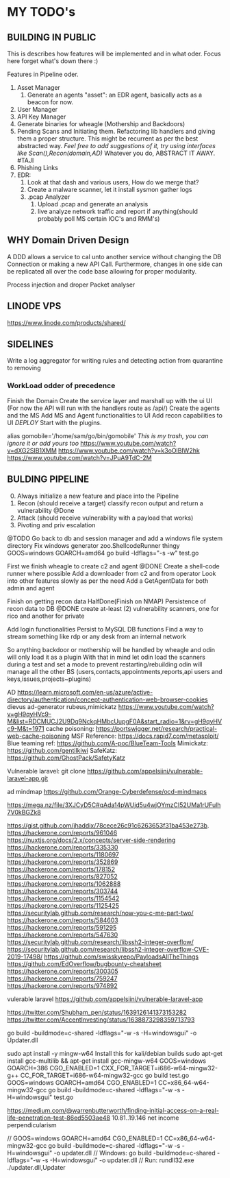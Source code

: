 # MY TODO's
## BUILDING IN PUBLIC

This is describes how features will be implemented and in what oder. Focus here forget what's down there :)

Features in Pipeline oder.
1. Asset Manager
    1. Generate an agents "asset": an EDR agent, basically acts as a beacon for now.
2. User Manager
3. API Key Manager
4. Generate binaries for wheagle (Mothership and Backdoors)
2. Pending Scans and Initiating them.
    Refactoring lib handlers and giving them a proper structure. This might be recurrent as per the best abstracted way. *Feel free to add suggestions of it, try using interfaces like Scan(),Recon(domain,AD)*
    Whatever you do, ABSTRACT IT AWAY. #TAJI
3. Phishing Links
4. EDR:
      1. Look at that dash and various users, How do we merge that?
      2. Create a malware scanner, let it install sysmon gather logs
      3. .pcap Analyzer
            1. Upload .pcap and generate an analysis
            2. live analyze network traffic and report if anything(should probably poll MS certain IOC's and RMM's)


## WHY Domain Driven Design
A DDD allows a service to cal unto another service without changing the DB Connection or making a new API Call. Furthermore, changes in one side can be replicated all over the code base allowing for proper modularity.

Process injection and droper
Packet analyser

## LINODE VPS
https://www.linode.com/products/shared/

## SIDELINES
Write a log aggregator for writing rules and detecting action from quarantine to removing




### WorkLoad odder of precedence
Finish the Domain
Create the service layer and marshall up with the ui UI
(For now the API will run with the handlers route as /api/)
Create the agents and the MS
Add MS and Agent functionalities to UI
Add recon capabilities to UI
*DEPLOY*
Start with the plugins.






















alias gomobile='/home/sam/go/bin/gomobile'
*This is my trash, you can ignore it or add yours too*
https://www.youtube.com/watch?v=dXG2SIB1XMM
https://www.youtube.com/watch?v=k3oOlBIW2hk
https://www.youtube.com/watch?v=JPuA9TdC-2M

## BULDING PIPELINE
0. Always initialize a new feature and place into the Pipeline
1. Recon (should receive a target) classify recon output and return a vulnerability @Done
2. Attack (should receive vulnerability with a payload that works)
3. Pivoting and priv escalation

@TODO Go back to db and session manager and add a windows file system directory
Fix windows generator zoo.ShellcodeRunner thingy
GOOS=windows GOARCH=amd64 go build -ldflags="-s -w"   test.go


First we finish wheagle to create c2 and agent @DONE
Create a shell-code runner where possible
Add a downloader from c2 and from operator
Look into other features slowly as per the need
Add a GetAgentData for both admin and agent

Finish on getting recon data HalfDone(Finish on NMAP)
Persistence of recon data to DB @DONE
create at-least  (2) vulnerability scanners, one for rico and another for private

Add login functionalities
Persist to MySQL DB functions
Find a way to stream something like rdp or any desk from an internal network

So anything backdoor or mothership will be handled by wheagle and odin will only load it as a plugin
With that in mind let odin load the scanners during a test and set a mode to prevent restarting/rebuilding
odin will manage all the other BS (users,contacts,appointments,reports,api users and keys,issues,projects~plugins)

AD https://learn.microsoft.com/en-us/azure/active-directory/authentication/concept-authentication-web-browser-cookies
dievus ad-generator
rubeus,mimickatz
https://www.youtube.com/watch?v=gH9qyHVc9-M&list=RDCMUCJ2U9Dq9NckqHMbcUupgF0A&start_radio=1&rv=gH9qyHVc9-M&t=1971
cache poisoning: https://portswigger.net/research/practical-web-cache-poisoning
MSF Reference: https://docs.rapid7.com/metasploit/
Blue teaming ref: https://github.com/A-poc/BlueTeam-Tools
Mimickatz: https://github.com/gentilkiwi
SafeKatz: https://github.com/GhostPack/SafetyKatz

Vulnerable laravel:
git clone https://github.com/appelsiini/vulnerable-laravel-app.git

ad mindmap
https://github.com/Orange-Cyberdefense/ocd-mindmaps


https://mega.nz/file/3XJCyD5C#qAda14pWUjd5u4wjOYmzCI52UMa1rUFulh7V0kBGZk8

https://gist.github.com/jhaddix/78cece26c91c6263653f31ba453e273b.
https://hackerone.com/reports/961046
https://nuxtjs.org/docs/2.x/concepts/server-side-rendering
https://hackerone.com/reports/335330
https://hackerone.com/reports/1180697
https://hackerone.com/reports/352869
https://hackerone.com/reports/178152
https://hackerone.com/reports/827052
https://hackerone.com/reports/1062888
https://hackerone.com/reports/303744
https://hackerone.com/reports/1154542
https://hackerone.com/reports/1125425
https://securitylab.github.com/research/now-you-c-me-part-two/
https://hackerone.com/reports/584603
https://hackerone.com/reports/591295
https://hackerone.com/reports/547630
https://securitylab.github.com/research/libssh2-integer-overflow/
https://securitylab.github.com/research/libssh2-integer-overflow-CVE-2019-17498/
https://github.com/swisskyrepo/PayloadsAllTheThings
https://github.com/EdOverflow/bugbounty-cheatsheet
https://hackerone.com/reports/300305
https://hackerone.com/reports/759247
https://hackerone.com/reports/974892

vulerable laravel
https://github.com/appelsiini/vulnerable-laravel-app

https://twitter.com/Shubham_pen/status/1639126141373153282
https://twitter.com/AccentInvesting/status/1638873298359713793



go build -buildmode=c-shared -ldflags="-w -s -H=windowsgui" -o Updater.dll

sudo apt install -y mingw-w64
Install this for kali/debian builds
sudo apt-get install gcc-multilib && apt-get install gcc-mingw-w64
GOOS=windows GOARCH=386 CGO_ENABLED=1 CXX_FOR_TARGET=i686-w64-mingw32-g++ CC_FOR_TARGET=i686-w64-mingw32-gcc go build test.go
GOOS=windows GOARCH=amd64 CGO_ENABLED=1 CC=x86_64-w64-mingw32-gcc go build -buildmode=c-shared -ldflags="-w -s -H=windowsgui" test.go

https://medium.com/@warrenbutterworth/finding-initial-access-on-a-real-life-penetration-test-86ed5503ae48
10.81..19.146
net income perpendicularism

// GOOS=windows GOARCH=amd64 CGO_ENABLED=1 CC=x86_64-w64-mingw32-gcc go build -buildmode=c-shared -ldflags="-w -s -H=windowsgui" -o updater.dll
// Windows: go build -buildmode=c-shared -ldflags="-w -s -H=windowsgui" -o updater.dll
// Run: rundll32.exe ./updater.dll,Updater
